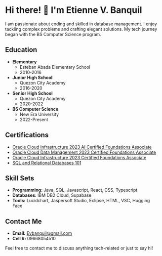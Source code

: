 # Hi there! 👋 I'm Etienne V. Banquil

I am passionate about coding and skilled in database management. I enjoy tackling complex problems and crafting elegant solutions. My tech journey began with the BS Computer Science program.

## Education
- **Elementary**
  - Esteban Abada Elementary School
  - 2010-2016
- **Junior High School**
  - Quezon City Academy
  - 2016-2020
- **Senior High School**
  - Quezon City Academy
  - 2020-2022
- **BS Computer Science**
  - New Era University
  - 2022-Present

## Certifications
- [Oracle Cloud Infrastructure 2023 AI Certified Foundations Associate](https://catalog-education.oracle.com/pls/certview/sharebadge?id=E0EB6E0776BE20FA5952CB929CAEEA6DE34297CA77F320C5022D19203DCF0E73)
- [Oracle Cloud Data Management 2023 Certified Foundations Associate](https://catalog-education.oracle.com/pls/certview/sharebadge?id=21AA2DF8BD543BE73D5148EC5EAF23EFF3C77CE8F7EBC09CCA6F7763294A5EFC)
- [Oracle Cloud Infrastructure 2023 Certified Foundations Associate](https://catalog-education.oracle.com/pls/certview/sharebadge?id=562964C5F91EE78BAEA2CFE7F19DB4B551740943ED5D701FF578B611DEDC9D55)
- [SQL and Relational Databases 101](https://courses.cognitiveclass.ai/certificates/ee3cf2ce6b12404da4f47831cd9496f9)

## Skill Sets
- **Programming:** Java, SQL, Javascript, React, CSS, Typescript
- **Databases:** IBM DB2 Cloud, Supabase
- **Tools:** Lucidchart, Jaspersoft Studio, Eclipse, HTML, VSC, Hugging Face

## Contact Me
- **Email:** Evbanquil@gmail.com
- **Cell #:** 09668054510

Feel free to contact me to discuss anything tech-related or just to say hi!
